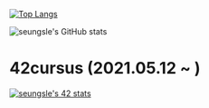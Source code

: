 [![Top Langs](https://github-readme-stats.vercel.app/api/top-langs/?username=aLVINlEE9)](https://github.com/aLVINlEE9/github-readme-stats)

![seungsle's GitHub stats](https://github-readme-stats.vercel.app/api?username=aLVINlEE9&theme=bg_color&show_icons=true)

42cursus (2021.05.12 ~ )
========================
[![seungsle's 42 stats](https://badge42.herokuapp.com/api/stats/seungsle?privacyEmail=true)](https://github.com/aLVINlEE9/42Cursus.git)
